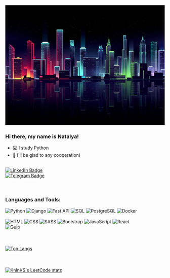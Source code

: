 
<div id="header" align="center">
  <img src="https://github.com/Dv-nn/Dv-nn/blob/main/assets/17923e078afd1fc859746df775e346b1.jpg" width="800"/>
</div>

### Hi there, my name is Natalya!  
<!-- - :high_brightness:    -->
- :computer: I study Python  
- :wave: I'll be glad to any cooperation)
<br>

<div id="badges">
  <a href="https://www.linkedin.com/in/natalya-dubrovina-196255250/">
    <img src="https://img.shields.io/badge/LinkedIn-blue?style=for-the-badge&logo=linkedin&logoColor=white" alt="LinkedIn Badge"/>
  </a>
  <br>
  <a href="https://t.me/Nata_lya_n">
    <img src="https://img.shields.io/badge/Telegram-blue?style=for-the-badge&logo=telegram&logoColor=blue" alt="Telegram Badge"/>
  </a>
<!--   <a href="https://vk.com/id737577207">
    <img src="https://img.shields.io/badge/Vkontakte-blue?&style=for-the-badge&logo=vkontakte&logoColor=blue" alt="Vk Badge"/>
  </a> -->
</div>
<br>
<img src="https://komarev.com/ghpvc/?username=Dv-nn&style=flat&color=blueviolet" alt=""/>


### Languages and Tools:  

![Python](https://img.shields.io/badge/-Python-1F2466?style=for-the-badge&logo=python&logoColor=FED548)
![Django](https://img.shields.io/badge/-Django-1F2466?style=for-the-badge&logo=django&logoColor=166D4B)
![Fast API](https://img.shields.io/badge/-Django-1F2466?style=for-the-badge&logo=fastapilogoColor=05998B)
![SQL](https://img.shields.io/badge/-SQL-1F2466?style=for-the-badge&logo=sql&logoColor=1F78BC)
![PostgreSQL](https://img.shields.io/badge/-PostgreSQL-1F2466?style=for-the-badge&logo=postgresql&logoColor=3E7097)
![Docker](https://img.shields.io/badge/-Docker-1F2466?style=for-the-badge&logo=docker&logoColor=1D63ED)
<br>
<br>
![HTML](https://img.shields.io/badge/-HTML-1F2466?style=for-the-badge&logo=html5&logoColor=E74C3C)
![CSS](https://img.shields.io/badge/-CSS-1F2466?style=for-the-badge&logo=css3&logoColor=3498DB)
![SASS](https://img.shields.io/badge/-SASS-1F2466?style=for-the-badge&logo=sass&logoColor=A569BD)
![Bootstrap](https://img.shields.io/badge/-Bootstrap-1F2466?style=for-the-badge&logo=bootstrap&logoColor=7531F9)
![JavaScript](https://img.shields.io/badge/-JavaScript-1F2466?style=for-the-badge&logo=javascript&logoColor=F39C12 )
![React](https://img.shields.io/badge/-React-1F2466?style=for-the-badge&logo=react&logoColor=00d8ff)
<br>
![Gulp](https://img.shields.io/badge/-Gulp-1F2466?style=for-the-badge&logo=gulp&logoColor=C0392B)  
<br>
<br>  
[![Top Langs](https://github-readme-stats.vercel.app/api/top-langs/?username=dv-nn&layout=compact&langs_count=10&show_icons=true&theme=dracula)](https://github.com/anuraghazra/github-readme-stats)  
<br>  
<br> 
[![KnlnKS's LeetCode stats](https://leetcode-stats-six.vercel.app/api?username=dv-nn)](https://github.com/dv-nn/github-readme)  
<br>  
<br>  
<!--[![Codewars Badge](https://www.codewars.com/users/dv-nn/badges/large)](https://www.codewars.com/users/dv-nn)  -->
